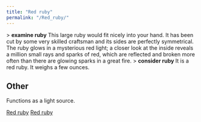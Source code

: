 ```yaml
---
title: "Red ruby"
permalink: "/Red_ruby/"
---
```


\> **examine ruby**
This large ruby would fit nicely into your hand. It has been cut by some
very
skilled craftsman and its sides are perfectly symmetrical. The ruby
glows in a
mysterious red light; a closer look at the inside reveals a million
small
rays and sparks of red, which are reflected and broken more often than
there
are glowing sparks in a great fire.
\> **consider ruby**
It is a red ruby.
It weighs a few ounces.

## Other

Functions as a light source.

[Red ruby](Category:Neck_items "wikilink") [Red
ruby](Category:Miscellaneous_equipment "wikilink")
